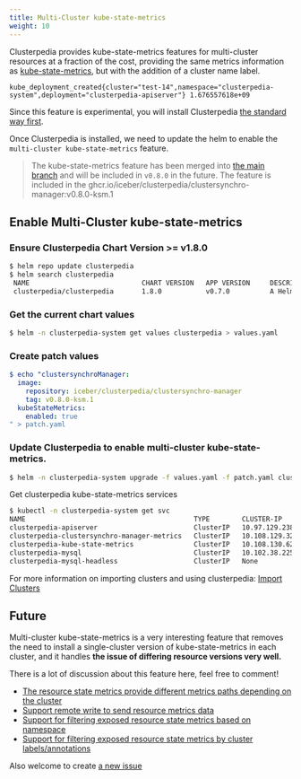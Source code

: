 ```yaml
---
title: Multi-Cluster kube-state-metrics
weight: 10
---
```


Clusterpedia provides kube-state-metrics features for multi-cluster resources at a fraction of the cost, providing the same metrics information as [kube-state-metrics](https://github.com/kubernetes/kube-state-metrics), but with the addition of a cluster name label.
```text
kube_deployment_created{cluster="test-14",namespace="clusterpedia-system",deployment="clusterpedia-apiserver"} 1.676557618e+09
```

Since this feature is experimental, you will install Clusterpedia [the standard way first](https://github.com/clusterpedia-io/clusterpedia-helm/tree/main/charts/clusterpedia#clusterpedia).

Once Clusterpedia is installed, we need to update the helm to enable the `multi-cluster kube-state-metrics` feature.
> The kube-state-metrics feature has been merged into [the main branch](https://github.com/clusterpedia-io/clusterpedia) and will be included in `v0.8.0` in the future.
> The feature is included in the ghcr.io/iceber/clusterpedia/clustersynchro-manager:v0.8.0-ksm.1

## Enable Multi-Cluster kube-state-metrics
### Ensure Clusterpedia Chart Version >= v1.8.0
```bash
$ helm repo update clusterpedia
$ helm search clusterpedia
 NAME                            CHART VERSION   APP VERSION     DESCRIPTION
 clusterpedia/clusterpedia       1.8.0           v0.7.0          A Helm chart for Kubernetes
```

### Get the current chart values
```bash
$ helm -n clusterpedia-system get values clusterpedia > values.yaml
```

### Create patch values
```yaml
$ echo "clustersynchroManager:
  image:
    repository: iceber/clusterpedia/clustersynchro-manager
    tag: v0.8.0-ksm.1
  kubeStateMetrics:
    enabled: true
" > patch.yaml
```

### Update Clusterpedia to enable multi-cluster kube-state-metrics.
```bash
$ helm -n clusterpedia-system upgrade -f values.yaml -f patch.yaml clusterpedia clusterpedia/clusterpedia
```

Get clusterpedia kube-state-metrics services
```bash
$ kubectl -n clusterpedia-system get svc
NAME                                          TYPE        CLUSTER-IP      EXTERNAL-IP   PORT(S)    AGE
clusterpedia-apiserver                        ClusterIP   10.97.129.238   <none>        443/TCP    150d
clusterpedia-clustersynchro-manager-metrics   ClusterIP   10.108.129.32   <none>        8081/TCP   51m
clusterpedia-kube-state-metrics               ClusterIP   10.108.130.62   <none>        8080/TCP   43m
clusterpedia-mysql                            ClusterIP   10.102.38.225   <none>        3306/TCP   150d
clusterpedia-mysql-headless                   ClusterIP   None            <none>        3306/TCP   150d
```

For more information on importing clusters and using clusterpedia: [Import Clusters](../../usage/import-clusters)

## Future
Multi-cluster kube-state-metrics is a very interesting feature that removes the need to install a single-cluster version of kube-state-metrics in each cluster, and it handles **the issue of differing resource versions very well.**

There is a lot of discussion about this feature here, feel free to comment!
* [The resource state metrics provide different metrics paths depending on the cluster](https://github.com/clusterpedia-io/clusterpedia/issues/544)
* [Support remote write to send resource metrics data](https://github.com/clusterpedia-io/clusterpedia/issues/545)
* [Support for filtering exposed resource state metrics based on namespace](https://github.com/clusterpedia-io/clusterpedia/issues/546)
* [Support for filtering exposed resource state metrics by cluster labels/annotations](https://github.com/clusterpedia-io/clusterpedia/issues/547)

Also welcome to create [a new issue](https://github.com/clusterpedia-io/clusterpedia/issues/new/choose)
